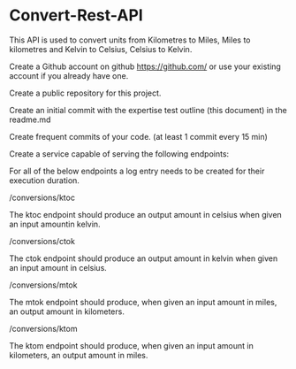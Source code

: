 # Convert-Rest-API
This API is used to convert units from Kilometres to Miles, Miles to kilometres and Kelvin to Celsius, Celsius to Kelvin.

Create a Github account on github https://github.com/ or use your existing account if you already have one.

Create a public repository for this project.

Create an initial commit with the expertise test outline (this document) in the readme.md

Create frequent commits of your code. (at least 1 commit every 15 min)

Create a service capable of serving the following endpoints:

For all of the below endpoints a log entry needs to be created for their execution duration.

/conversions/ktoc

The ktoc endpoint should produce an output amount in celsius when given an input amountin kelvin.

/conversions/ctok

The ctok endpoint should produce an output amount in kelvin when given an input amount in celsius.

/conversions/mtok

The mtok endpoint should produce, when given an input amount in miles, an output amount in kilometers.

/conversions/ktom

The ktom endpoint should produce, when given an input amount in kilometers, an output amount in miles.
